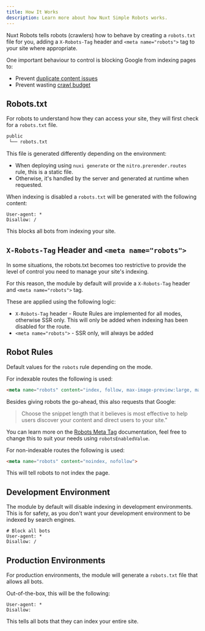 ```yaml
---
title: How It Works
description: Learn more about how Nuxt Simple Robots works.
---
```


Nuxt Robots tells robots (crawlers) how to behave by creating a `robots.txt` file for you, adding a `X-Robots-Tag` header and `<meta name="robots">` tag to your site
where appropriate.

One important behaviour to control is blocking Google from indexing pages to:
- Prevent [duplicate content issues](https://moz.com/learn/seo/duplicate-content)
- Prevent wasting [crawl budget](https://developers.google.com/search/docs/crawling-indexing/large-site-managing-crawl-budget)

## Robots.txt

For robots to understand how they can access your site, they will first check for a `robots.txt` file.

```bash
public
 └── robots.txt
```

This file is generated differently depending on the environment:
- When deploying using `nuxi generate` or the `nitro.prerender.routes` rule, this is a static file.
- Otherwise, it's handled by the server and generated at runtime when requested.

When indexing is disabled a `robots.txt` will be generated with the following content:

```
User-agent: *
Disallow: /
```

This blocks all bots from indexing your site.

## `X-Robots-Tag` Header and `<meta name="robots">`

In some situations, the robots.txt becomes too restrictive to provide the level of control you need to manage
your site's indexing.

For this reason, the module by default will provide a `X-Robots-Tag` header and `<meta name="robots">` tag.

These are applied using the following logic:
- `X-Robots-Tag` header - Route Rules are implemented for all modes, otherwise SSR only. This will only be added
when indexing has been disabled for the route.
- `<meta name="robots">` - SSR only, will always be added

## Robot Rules

Default values for the `robots` rule depending on the mode.

For indexable routes the following is used:

```html
<meta name="robots" content="index, follow, max-image-preview:large, max-snippet:-1, max-video-preview:-1">
```

Besides giving robots the go-ahead, this also requests that Google:

<blockquote>Choose the snippet length that it believes is most effective to help users discover your content and direct users to your site."</blockquote>

You can learn more on the [Robots Meta Tag](https://developers.google.com/search/docs/crawling-indexing/robots-meta-tag) documentation, feel free
to change this to suit your needs using `robotsEnabledValue`.

For non-indexable routes the following is used:

```html
<meta name="robots" content="noindex, nofollow">
```

This will tell robots to not index the page.

## Development Environment

The module by default will disable indexing in development environments. This is for safety, as you don't want
your development environment to be indexed by search engines.

```
# Block all bots
User-agent: *
Disallow: /
```

## Production Environments

For production environments, the module will generate a `robots.txt` file that allows all bots.

Out-of-the-box, this will be the following:

```
User-agent: *
Disallow:
```

This tells all bots that they can index your entire site.
